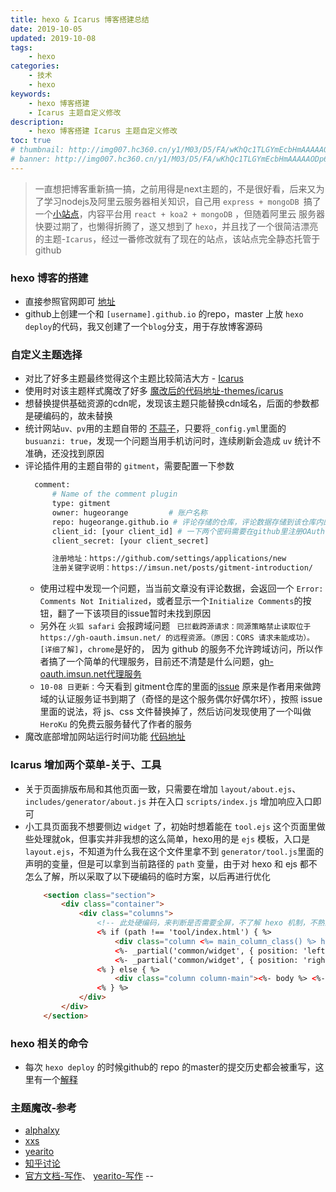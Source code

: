 ```yaml
---
title: hexo & Icarus 博客搭建总结
date: 2019-10-05
updated: 2019-10-08
tags:
    - hexo
categories:
    - 技术
    - hexo 
keywords: 
    - hexo 博客搭建 
    - Icarus 主题自定义修改
description: 
    - hexo 博客搭建 Icarus 主题自定义修改
toc: true
# thumbnail: http://img007.hc360.cn/y1/M03/D5/FA/wKhQc1TLGYmEcbHmAAAAAODp6Jg943.jpg
# banner: http://img007.hc360.cn/y1/M03/D5/FA/wKhQc1TLGYmEcbHmAAAAAODp6Jg943.jpg
---
```


> 一直想把博客重新搞一搞，之前用得是next主题的，不是很好看，后来又为了学习nodejs及阿里云服务器相关知识，自己用 `express + mongoDB `搞了一个[小站点](https://code-sky.cn)，内容平台用 `react + koa2 + mongoDB` ，但随着阿里云 服务器快要过期了，也懒得折腾了，遂又想到了 `hexo`，并且找了一个很简洁漂亮的主题-`Icarus`，经过一番修改就有了现在的站点，该站点完全静态托管于 github

<!-- more -->
### hexo 博客的搭建
- 直接参照官网即可 [地址](https://hexo.io/zh-cn/docs/)
- github上创建一个和 `[username].github.io` 的repo，master 上放 `hexo deploy`的代码，我又创建了一个`blog`分支，用于存放博客源码

### 自定义主题选择 
- 对比了好多主题最终觉得这个主题比较简洁大方 - [Icarus](https://github.com/ppoffice/hexo-theme-icarus)
- 使用时对该主题样式魔改了好多 [魔改后的代码地址-themes/icarus](https://github.com/hugeorange/hugeorange.github.io/tree/blog)
- 想替换提供基础资源的cdn呢，发现该主题只能替换cdn域名，后面的参数都是硬编码的，故未替换
- 统计网站`uv、pv`用的主题自带的 [不蒜子](http://ibruce.info/2015/04/04/busuanzi/)，只要将`_config.yml`里面的`busuanzi: true`，发现一个问题当用手机访问时，连续刷新会造成 `uv` 统计不准确，还没找到原因
- 评论插件用的主题自带的 `gitment`，需要配置一下参数
  ``` bash gitment 配置
    comment:
        # Name of the comment plugin
        type: gitment
        owner: hugeorange         # 账户名称
        repo: hugeorange.github.io # 评论存储的仓库，评论数据存储到该仓库内的issue里
        client_id: [your client_id] # 一下两个密码需要在github里注册OAuth Application
        client_secret: [your client_secret] 

        注册地址：https://github.com/settings/applications/new
        注册关键字说明：https://imsun.net/posts/gitment-introduction/
  ```
  * 使用过程中发现一个问题，当当前文章没有评论数据，会返回一个 `Error: Comments Not Initialized`，或者显示一个`Initialize Comments`的按钮，翻了一下该项目的issue暂时未找到原因
  * 另外在 `火狐 safari` 会报跨域问题 ` 已拦截跨源请求：同源策略禁止读取位于 https://gh-oauth.imsun.net/ 的远程资源。（原因：CORS 请求未能成功）。[详细了解]`，`chrome`是好的， 因为 github 的服务不允许跨域访问，所以作者搞了一个简单的代理服务，目前还不清楚是什么问题，[gh-oauth.imsun.net代理服务](https://github.com/imsun/gitment#why-does-gitment-send-a-request-to-gh-oauthimsunnet)
  * `10-08 日更新：`今天看到 gitment仓库的里面的[issue](https://github.com/imsun/gitment/issues/102) 原来是作者用来做跨域的认证服务证书到期了（奇怪的是这个服务偶尔好偶尔坏），按照 issue 里面的说法，将 js、css 文件替换掉了，然后访问发现使用了一个叫做 `HeroKu` 的免费云服务替代了作者的服务
- 魔改底部增加网站运行时间功能 [代码地址](https://github.com/hugeorange/hugeorange.github.io/blob/blog/themes/icarus/layout/common/footer.ejs)

### Icarus 增加两个菜单-关于、工具
- 关于页面排版布局和其他页面一致，只需要在增加 `layout/about.ejs`、 `includes/generator/about.js` 并在入口 `scripts/index.js` 增加响应入口即可
- 小工具页面我不想要侧边 `widget` 了，初始时想着能在 `tool.ejs` 这个页面里做些处理就ok，但事实并非我想的这么简单，hexo用的是 `ejs` 模板，入口是 `layout.ejs`，不知道为什么我在这个文件里拿不到 `generator/tool.js`里面的声明的变量，但是可以拿到当前路径的 `path` 变量，由于对 hexo 和 ejs 都不怎么了解，所以采取了以下硬编码的临时方案，以后再进行优化
    ```html layout/layout.ejs
        <section class="section">
            <div class="container">
                <div class="columns">
                    <!-- 此处硬编码，来判断是否需要全屏，不了解 hexo 机制，不熟悉ejs模板，后期有机会优化吧 -->
                    <% if (path !== 'tool/index.html') { %>
                        <div class="column <%= main_column_class() %> has-order-2 column-main"><%- body %></div>
                        <%- _partial('common/widget', { position: 'left' }) %>
                        <%- _partial('common/widget', { position: 'right' }) %>
                    <% } else { %>
                        <div class="column column-main"><%- body %> <%- path %></div>
                    <% } %>
                </div>
            </div>
        </section>
    ```
### hexo 相关的命令
- 每次 `hexo deploy` 的时候github的 repo 的master的提交历史都会被重写，这里有一个[解释](https://qiwihui.com/qiwihui-blog-50/)  

### 主题魔改-参考
- [alphalxy](https://www.alphalxy.com/2019/03/customize-icarus/#more)
- [xxs](https://verbf.github.io/post/deeplearning-ai-4-week-4/)
- [yearito](http://yearito.cn/about/)
- [知乎讨论](https://www.zhihu.com/question/24422335/answer/667475744)
- [官方文档-写作](https://hexo.io/zh-cn/docs/writing)、 [yearito-写作](http://yearito.cn/posts/hexo-writing-skills.html) --